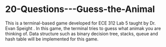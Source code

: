 # 20-Questions---Guess-the-Animal
This is a terminal-based game developed for ECE 312 Lab 5 taught by Dr. Evan Speight . In this game, the terminal tries to guess what animak you are thinking of. Data structure such as binary decision tree, stacks, queue and hash table will be implemented for this game. 
